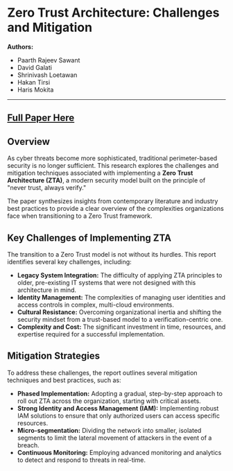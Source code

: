 # Zero Trust Architecture: Challenges and Mitigation

**Authors:**
* Paarth Rajeev Sawant
* David Galati
* Shrinivash Loetawan
* Hakan Tirsi
* Haris Mokita

---

## [Full Paper Here](./IT_Management_Report.pdf)

## Overview

As cyber threats become more sophisticated, traditional perimeter-based security is no longer sufficient. This research explores the challenges and mitigation techniques associated with implementing a **Zero Trust Architecture (ZTA)**, a modern security model built on the principle of "never trust, always verify."

The paper synthesizes insights from contemporary literature and industry best practices to provide a clear overview of the complexities organizations face when transitioning to a Zero Trust framework.

## Key Challenges of Implementing ZTA

The transition to a Zero Trust model is not without its hurdles. This report identifies several key challenges, including:

* **Legacy System Integration:** The difficulty of applying ZTA principles to older, pre-existing IT systems that were not designed with this architecture in mind.
* **Identity Management:** The complexities of managing user identities and access controls in complex, multi-cloud environments.
* **Cultural Resistance:** Overcoming organizational inertia and shifting the security mindset from a trust-based model to a verification-centric one.
* **Complexity and Cost:** The significant investment in time, resources, and expertise required for a successful implementation.

## Mitigation Strategies

To address these challenges, the report outlines several mitigation techniques and best practices, such as:

* **Phased Implementation:** Adopting a gradual, step-by-step approach to roll out ZTA across the organization, starting with critical assets.
* **Strong Identity and Access Management (IAM):** Implementing robust IAM solutions to ensure that only authorized users can access specific resources.
* **Micro-segmentation:** Dividing the network into smaller, isolated segments to limit the lateral movement of attackers in the event of a breach.
* **Continuous Monitoring:** Employing advanced monitoring and analytics to detect and respond to threats in real-time.
